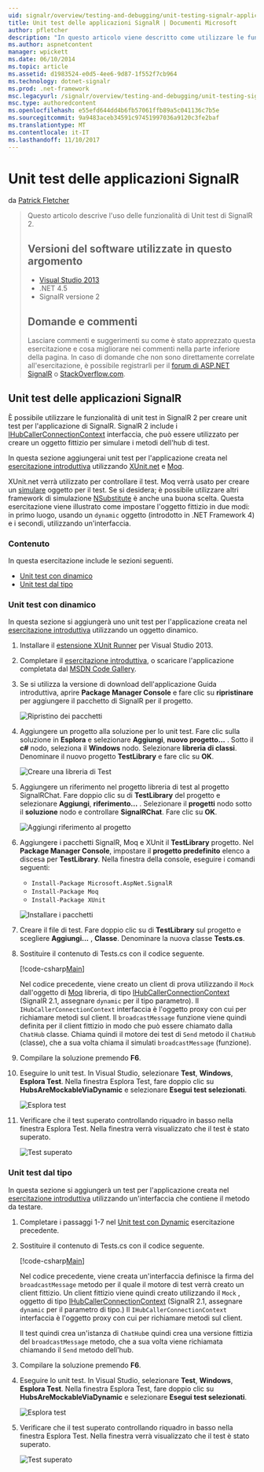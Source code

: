 ```yaml
---
uid: signalr/overview/testing-and-debugging/unit-testing-signalr-applications
title: Unit test delle applicazioni SignalR | Documenti Microsoft
author: pfletcher
description: "In questo articolo viene descritto come utilizzare le funzionalità di Unit test di SignalR 2.0."
ms.author: aspnetcontent
manager: wpickett
ms.date: 06/10/2014
ms.topic: article
ms.assetid: d1983524-e0d5-4ee6-9d87-1f552f7cb964
ms.technology: dotnet-signalr
ms.prod: .net-framework
msc.legacyurl: /signalr/overview/testing-and-debugging/unit-testing-signalr-applications
msc.type: authoredcontent
ms.openlocfilehash: e55efd644dd4b6fb57061ffb89a5c041136c7b5e
ms.sourcegitcommit: 9a9483aceb34591c97451997036a9120c3fe2baf
ms.translationtype: MT
ms.contentlocale: it-IT
ms.lasthandoff: 11/10/2017
---
```

<a name="unit-testing-signalr-applications"></a>Unit test delle applicazioni SignalR
====================
da [Patrick Fletcher](https://github.com/pfletcher)

> Questo articolo descrive l'uso delle funzionalità di Unit test di SignalR 2. 
> 
> ## <a name="software-versions-used-in-this-topic"></a>Versioni del software utilizzate in questo argomento
> 
> 
> - [Visual Studio 2013](https://www.microsoft.com/visualstudio/eng/2013-downloads)
> - .NET 4.5
> - SignalR versione 2
>   
> 
> 
> ## <a name="questions-and-comments"></a>Domande e commenti
> 
> Lasciare commenti e suggerimenti su come è stato apprezzato questa esercitazione e cosa migliorare nei commenti nella parte inferiore della pagina. In caso di domande che non sono direttamente correlate all'esercitazione, è possibile registrarli per il [forum di ASP.NET SignalR](https://forums.asp.net/1254.aspx/1?ASP+NET+SignalR) o [StackOverflow.com](http://stackoverflow.com/).


<a id="unit"></a>
## <a name="unit-testing-signalr-applications"></a>Unit test delle applicazioni SignalR

È possibile utilizzare le funzionalità di unit test in SignalR 2 per creare unit test per l'applicazione di SignalR. SignalR 2 include i [IHubCallerConnectionContext](https://msdn.microsoft.com/en-us/library/microsoft.aspnet.signalr.hubs.ihubcallerconnectioncontext(v=vs.118).aspx) interfaccia, che può essere utilizzato per creare un oggetto fittizio per simulare i metodi dell'hub di test.

In questa sezione aggiungerai unit test per l'applicazione creata nel [esercitazione introduttiva](../getting-started/tutorial-getting-started-with-signalr.md) utilizzando [XUnit.net](https://github.com/xunit/xunit) e [Moq](https://github.com/Moq/moq4).

XUnit.net verrà utilizzato per controllare il test. Moq verrà usato per creare un [simulare](http://en.wikipedia.org/wiki/Mock_object) oggetto per il test. Se si desidera; è possibile utilizzare altri framework di simulazione [NSubstitute](http://nsubstitute.github.io/) è anche una buona scelta. Questa esercitazione viene illustrato come impostare l'oggetto fittizio in due modi: in primo luogo, usando un `dynamic` oggetto (introdotto in .NET Framework 4) e i secondi, utilizzando un'interfaccia.

### <a name="contents"></a>Contenuto

In questa esercitazione include le sezioni seguenti.

- [Unit test con dinamico](#dynamic)
- [Unit test dal tipo](#type)

<a id="dynamic"></a>
### <a name="unit-testing-with-dynamic"></a>Unit test con dinamico

In questa sezione si aggiungerà uno unit test per l'applicazione creata nel [esercitazione introduttiva](../getting-started/tutorial-getting-started-with-signalr.md) utilizzando un oggetto dinamico.

1. Installare il [estensione XUnit Runner](https://visualstudiogallery.msdn.microsoft.com/463c5987-f82b-46c8-a97e-b1cde42b9099) per Visual Studio 2013.
2. Completare il [esercitazione introduttiva](../getting-started/tutorial-getting-started-with-signalr.md), o scaricare l'applicazione completata dal [MSDN Code Gallery](https://code.msdn.microsoft.com/SignalR-Getting-Started-b9d18aa9).
3. Se si utilizza la versione di download dell'applicazione Guida introduttiva, aprire **Package Manager Console** e fare clic su **ripristinare** per aggiungere il pacchetto di SignalR per il progetto.

    ![Ripristino dei pacchetti](unit-testing-signalr-applications/_static/image1.png)
4. Aggiungere un progetto alla soluzione per lo unit test. Fare clic sulla soluzione in **Esplora** e selezionare **Aggiungi**, **nuovo progetto...** . Sotto il **c#** nodo, seleziona il **Windows** nodo. Selezionare **libreria di classi**. Denominare il nuovo progetto **TestLibrary** e fare clic su **OK**.

    ![Creare una libreria di Test](unit-testing-signalr-applications/_static/image2.png)
5. Aggiungere un riferimento nel progetto libreria di test al progetto SignalRChat. Fare doppio clic su di **TestLibrary** del progetto e selezionare **Aggiungi**, **riferimento...** . Selezionare il **progetti** nodo sotto il **soluzione** nodo e controllare **SignalRChat**. Fare clic su **OK**.

    ![Aggiungi riferimento al progetto](unit-testing-signalr-applications/_static/image3.png)
6. Aggiungere i pacchetti SignalR, Moq e XUnit il **TestLibrary** progetto. Nel **Package Manager Console**, impostare il **progetto predefinito** elenco a discesa per **TestLibrary**. Nella finestra della console, eseguire i comandi seguenti:

    - `Install-Package Microsoft.AspNet.SignalR`
    - `Install-Package Moq`
    - `Install-Package XUnit`

    ![Installare i pacchetti](unit-testing-signalr-applications/_static/image4.png)
7. Creare il file di test. Fare doppio clic su di **TestLibrary** sul progetto e scegliere **Aggiungi...** , **Classe**. Denominare la nuova classe **Tests.cs**.
8. Sostituire il contenuto di Tests.cs con il codice seguente.

    [!code-csharp[Main](unit-testing-signalr-applications/samples/sample1.cs)]

    Nel codice precedente, viene creato un client di prova utilizzando il `Mock` dall'oggetto di [Moq](https://github.com/Moq/moq4) libreria, di tipo [IHubCallerConnectionContext](https://msdn.microsoft.com/en-us/library/microsoft.aspnet.signalr.hubs.ihubcallerconnectioncontext(v=vs.118).aspx) (SignalR 2.1, assegnare `dynamic` per il tipo parametro). Il `IHubCallerConnectionContext` interfaccia è l'oggetto proxy con cui per richiamare metodi sul client. Il `broadcastMessage` funzione viene quindi definita per il client fittizio in modo che può essere chiamato dalla `ChatHub` classe. Chiama quindi il motore dei test di `Send` metodo il `ChatHub` (classe), che a sua volta chiama il simulati `broadcastMessage` (funzione).
9. Compilare la soluzione premendo **F6**.
10. Eseguire lo unit test. In Visual Studio, selezionare **Test**, **Windows**, **Esplora Test**. Nella finestra Esplora Test, fare doppio clic su **HubsAreMockableViaDynamic** e selezionare **Esegui test selezionati**.

    ![Esplora test](unit-testing-signalr-applications/_static/image5.png)
11. Verificare che il test superato controllando riquadro in basso nella finestra Esplora Test. Nella finestra verrà visualizzato che il test è stato superato.

    ![Test superato](unit-testing-signalr-applications/_static/image6.png)

<a id="type"></a>
### <a name="unit-testing-by-type"></a>Unit test dal tipo

In questa sezione si aggiungerà un test per l'applicazione creata nel [esercitazione introduttiva](../getting-started/tutorial-getting-started-with-signalr.md) utilizzando un'interfaccia che contiene il metodo da testare.

1. Completare i passaggi 1-7 nel [Unit test con Dynamic](#dynamic) esercitazione precedente.
2. Sostituire il contenuto di Tests.cs con il codice seguente.

    [!code-csharp[Main](unit-testing-signalr-applications/samples/sample2.cs)]

    Nel codice precedente, viene creata un'interfaccia definisce la firma del `broadcastMessage` metodo per il quale il motore di test verrà creato un client fittizio. Un client fittizio viene quindi creato utilizzando il `Mock` , oggetto di tipo [IHubCallerConnectionContext](https://msdn.microsoft.com/en-us/library/microsoft.aspnet.signalr.hubs.ihubcallerconnectioncontext(v=vs.118).aspx) (SignalR 2.1, assegnare `dynamic` per il parametro di tipo.) Il `IHubCallerConnectionContext` interfaccia è l'oggetto proxy con cui per richiamare metodi sul client.

    Il test quindi crea un'istanza di `ChatHub`e quindi crea una versione fittizia del `broadcastMessage` metodo, che a sua volta viene richiamata chiamando il `Send` metodo dell'hub.
3. Compilare la soluzione premendo **F6**.
4. Eseguire lo unit test. In Visual Studio, selezionare **Test**, **Windows**, **Esplora Test**. Nella finestra Esplora Test, fare doppio clic su **HubsAreMockableViaDynamic** e selezionare **Esegui test selezionati**.

    ![Esplora test](unit-testing-signalr-applications/_static/image7.png)
5. Verificare che il test superato controllando riquadro in basso nella finestra Esplora Test. Nella finestra verrà visualizzato che il test è stato superato.

    ![Test superato](unit-testing-signalr-applications/_static/image8.png)
